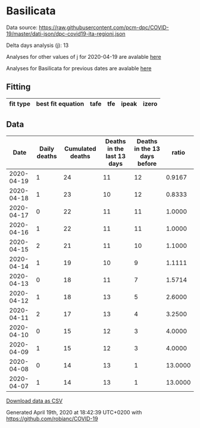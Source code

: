 # Basilicata

Data source: https://raw.githubusercontent.com/pcm-dpc/COVID-19/master/dati-json/dpc-covid19-ita-regioni.json

Delta days analysis (j): 13

Analyses for other values of j for 2020-04-19 are avalable [here](../2020-04-19/README.md)

Analyses for Basilicata for previous dates are avalable [here](../README.md)

## Fitting 
|fit type|best fit equation|tafe|tfe|ipeak|izero|
|-------|-----|--------|------|---|---|

## Data
|Date|Daily deaths|Cumulated deaths|Deaths in the last 13 days|Deaths in the 13 days before|ratio|
|----|----------|-----------|-------|--------------------|-----|
|2020-04-19|1|24|11|12|0.9167|
|2020-04-18|1|23|10|12|0.8333|
|2020-04-17|0|22|11|11|1.0000|
|2020-04-16|1|22|11|11|1.0000|
|2020-04-15|2|21|11|10|1.1000|
|2020-04-14|1|19|10|9|1.1111|
|2020-04-13|0|18|11|7|1.5714|
|2020-04-12|1|18|13|5|2.6000|
|2020-04-11|2|17|13|4|3.2500|
|2020-04-10|0|15|12|3|4.0000|
|2020-04-09|1|15|12|3|4.0000|
|2020-04-08|0|14|13|1|13.0000|
|2020-04-07|1|14|13|1|13.0000|

[Download data as CSV](COVID-19_basilicata_j13_2020-04-19.csv)

Generated April 19th, 2020 at 18:42:39 UTC+0200 with https://github.com/robianc/COVID-19
